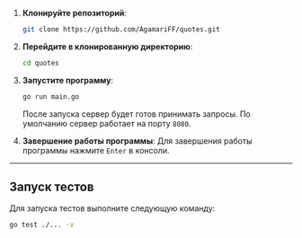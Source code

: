 1. **Клонируйте репозиторий**:
   ```bash
   git clone https://github.com/AgamariFF/quotes.git
   ```

2. **Перейдите в клонированную директорию**:
   ```bash
   cd quotes
   ```

3. **Запустите программу**:
   ```bash
   go run main.go
   ```
   После запуска сервер будет готов принимать запросы. По умолчанию сервер работает на порту `8080`.

4. **Завершение работы программы**:
   Для завершения работы программы нажмите `Enter` в консоли.

---

## Запуск тестов

Для запуска тестов выполните следующую команду:
```bash
go test ./... -v
```